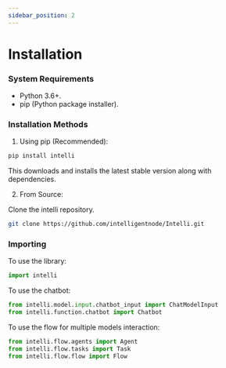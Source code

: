 ```yaml
---
sidebar_position: 2
---
```


# Installation

### System Requirements
- Python 3.6+.
- pip (Python package installer).

###  Installation Methods
1. Using pip (Recommended):
```bash
pip install intelli
```
This downloads and installs the latest stable version along with dependencies.

2. From Source:

Clone the intelli repository.

```bash
git clone https://github.com/intelligentnode/Intelli.git
```

### Importing
To use the library:
```python
import intelli
```

To use the chatbot:
```python
from intelli.model.input.chatbot_input import ChatModelInput
from intelli.function.chatbot import Chatbot
```

To use the flow for multiple models interaction:
```python
from intelli.flow.agents import Agent
from intelli.flow.tasks import Task
from intelli.flow.flow import Flow
```

